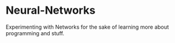 # Neural-Networks
Experimenting with Networks for the sake of learning more about programming and stuff.
